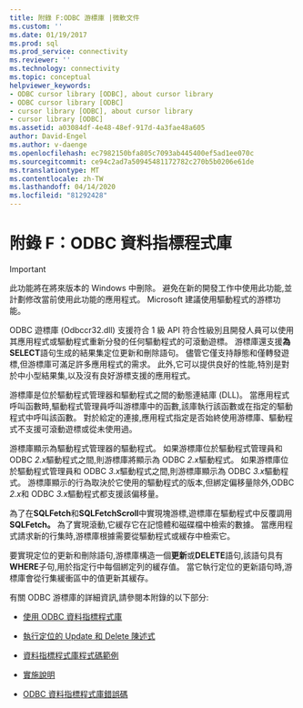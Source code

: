 ```yaml
---
title: 附錄 F:ODBC 游標庫 |微軟文件
ms.custom: ''
ms.date: 01/19/2017
ms.prod: sql
ms.prod_service: connectivity
ms.reviewer: ''
ms.technology: connectivity
ms.topic: conceptual
helpviewer_keywords:
- ODBC cursor library [ODBC], about cursor library
- ODBC cursor library [ODBC]
- cursor library [ODBC], about cursor library
- cursor library [ODBC]
ms.assetid: a03084df-4e48-48ef-917d-4a3fae48a605
author: David-Engel
ms.author: v-daenge
ms.openlocfilehash: ec7982150bfa805c7093ab445400ef5ad1ee070c
ms.sourcegitcommit: ce94c2ad7a50945481172782c270b5b0206e61de
ms.translationtype: MT
ms.contentlocale: zh-TW
ms.lasthandoff: 04/14/2020
ms.locfileid: "81292428"
---
```

# <a name="appendix-f-odbc-cursor-library"></a>附錄 F：ODBC 資料指標程式庫
> [!IMPORTANT]  
>  此功能將在將來版本的 Windows 中刪除。 避免在新的開發工作中使用此功能,並計劃修改當前使用此功能的應用程式。 Microsoft 建議使用驅動程式的游標功能。  
  
 ODBC 遊標庫 (Odbccr32.dll) 支援符合 1 級 API 符合性級別且開發人員可以使用其應用程式或驅動程式重新分發的任何驅動程式的可滾動遊標。 游標庫還支援**為 SELECT**語句生成的結果集定位更新和刪除語句。 儘管它僅支持靜態和僅轉發遊標,但游標庫可滿足許多應用程式的需求。 此外,它可以提供良好的性能,特別是對於中小型結果集,以及沒有良好游標支援的應用程式。  
  
 游標庫是位於驅動程式管理器和驅動程式之間的動態連結庫 (DLL)。 當應用程式呼叫函數時,驅動程式管理員呼叫游標庫中的函數,該庫執行該函數或在指定的驅動程式中呼叫該函數。 對於給定的連接,應用程式指定是否始終使用游標庫、驅動程式不支援可滾動遊標或從未使用過。  
  
 游標庫顯示為驅動程式管理器的驅動程式。 如果游標庫位於驅動程式管理員和 ODBC *2.x*驅動程式之間,則游標庫將顯示為 ODBC *2.x*驅動程式。 如果游標庫位於驅動程式管理員和 ODBC *3.x*驅動程式之間,則游標庫顯示為 ODBC *3.x*驅動程式。 游標庫顯示的行為取決於它使用的驅動程式的版本,但綁定偏移量除外,ODBC *2.x*和 ODBC *3.x*驅動程式都支援該偏移量。  
  
 為了在**SQLFetch**和**SQLFetchScroll**中實現塊游標,遊標庫在驅動程式中反覆調用**SQLFetch。** 為了實現滾動,它緩存它在記憶體和磁碟檔中檢索的數據。 當應用程式請求新的行集時,游標庫根據需要從驅動程式或緩存中檢索它。  
  
 要實現定位的更新和刪除語句,游標庫構造一個**更新**或**DELETE**語句,該語句具有**WHERE**子句,用於指定行中每個綁定列的緩存值。 當它執行定位的更新語句時,游標庫會從行集緩衝區中的值更新其緩存。  
  
 有關 ODBC 游標庫的詳細資訊,請參閱本附錄的以下部分:  
  
-   [使用 ODBC 資料指標程式庫](../../../odbc/reference/appendixes/using-the-odbc-cursor-library.md)  
  
-   [執行定位的 Update 和 Delete 陳述式](../../../odbc/reference/appendixes/executing-positioned-update-and-delete-statements.md)  
  
-   [資料指標程式庫程式碼範例](../../../odbc/reference/appendixes/cursor-library-code-example.md)  
  
-   [實施說明](../../../odbc/reference/appendixes/implementation-notes.md)  
  
-   [ODBC 資料指標程式庫錯誤碼](../../../odbc/reference/appendixes/odbc-cursor-library-error-codes.md)
